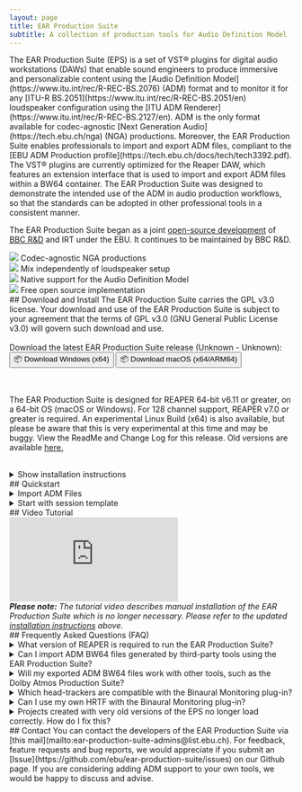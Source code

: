```yaml
---
layout: page
title: EAR Production Suite
subtitle: A collection of production tools for Audio Definition Model (ADM) compliant production, brought to you by EBU, BBC R&D and IRT.
---
```


<div markdown="1" class="text_section">
The EAR Production Suite (EPS) is a set of VST® plugins for digital audio workstations (DAWs) that enable sound engineers to produce immersive and personalizable content using the [Audio Definition Model](https://www.itu.int/rec/R-REC-BS.2076) (ADM) format and to monitor it for any [ITU-R BS.2051](https://www.itu.int/rec/R-REC-BS.2051/en) loudspeaker configuration using the [ITU ADM Renderer](https://www.itu.int/rec/R-REC-BS.2127/en). ADM is the only format available for codec-agnostic [Next Generation Audio](https://tech.ebu.ch/nga) (NGA) productions. Moreover, the EAR Production Suite enables professionals to import and export ADM files, compliant to the [EBU ADM Production profile](https://tech.ebu.ch/docs/tech/tech3392.pdf). The VST® plugins are currently optimized for the Reaper DAW, which features an extension interface that is used to import and export ADM files within a BW64 container. The EAR Production Suite was designed to demonstrate the intended use of the ADM in audio production workflows, so that the standards can be adopted in other professional tools in a consistent manner.

The EAR Production Suite began as a joint [open-source development](https://github.com/ebu/ear-production-suite) of [BBC R&D](https://bbc.co.uk/rd) and IRT under the EBU. It continues to be maintained by BBC R&D.

</div>

<div class="features">
  <div markdown="1" class="text_section feature">
  <img src="{{ site.baseurl }}/images/codec-agnostic2.png">
  Codec-agnostic NGA productions
  </div>

  <div markdown="1" class="text_section feature">
  <img src="{{ site.baseurl }}/images/speaker2.png">
  Mix independently of loudspeaker setup
  </div>

  <div markdown="1" class="text_section feature">
  <img src="{{ site.baseurl }}/images/document.png">
  Native support for the Audio Definition Model
  </div>

  <div markdown="1" class="text_section feature">
  <img src="{{ site.baseurl }}/images/opensource.png">
  Free open source implementation
  </div>

</div>

<div style="clear: both;"></div>

<div markdown="1" class="text_section">
## Download and Install
The EAR Production Suite carries the <a data-source="license_url" data-type="href"><span data-source="license_type" data-type="innertext">GPL v3.0</span> license</a>.
Your download and use of the EAR Production Suite is subject to your agreement that the terms of <a data-source="license_url" data-type="href"><span data-source="license_type" data-type="innertext">GPL v3.0</span> (<span data-source="license_type_long" data-type="innertext">GNU General Public License v3.0</span>)</a> will govern such download and use.
<br /><br />
Download the latest EAR Production Suite release (<span data-source="version" data-type="innertext">Unknown</span> - <span data-source="version_date" data-type="innertext">Unknown</span>):
  <div class="button-grid">
    <a data-source="download_windows_url" data-type="href"><button class="c-btn">📦 Download Windows (x64)</button></a>
    <a data-source="download_macos_universal_url" data-type="href"><button class="c-btn">📦 Download macOS (x64/ARM64)</button></a>
  </div>
<br /><br />
<p>
The EAR Production Suite is designed for REAPER 64-bit <span data-source="min_reaper_ver" data-type="innertext">v6.11</span> or greater, on a 64-bit OS (macOS or Windows). For 128 channel support, REAPER v7.0 or greater is required. 
An experimental <a data-source="download_linux_url" data-type="href">Linux Build (x64)</a> is also available, but please be aware that this is very experimental at this time and may be buggy.
View the <a data-source="readme_url" data-type="href">ReadMe and Change Log</a> for this release. Old versions are available <a href="https://github.com/ebu/ear-production-suite/releases">here.</a>
</p>
<br />
  <details>
    <summary>Show installation instructions</summary>
      <a name="installation"></a>
      <div class="text_section">
        <p>The EAR Production Suite can be installed using the Setup application provided within the download package. This is the easiest method to install the EAR Production Suite. Alternatively, you can manually install the various components of the software. </p>
        <p>Please note that for the Linux build, there is currently no Setup application and the software must be installed manually.</p>
      </div>

      <hr />
      <h3 class="text_section">
        Installation via Setup Application
      </h3>
      <ol>
        <li>Install <a href="https://www.reaper.fm/download.php">REAPER</a></li>
        <li>Download the package appropriate for your operating system above, then;
          <br>- <b>macOS:</b> Mount the disk image and run the Setup application contained within.
          <br>- <b>Windows:</b> Unzip the package to a temporary location and run the Setup application from that location.
        </li>
        <li>Open REAPER and go to Options -> Preferences -> Plug-Ins -> VST and click Rescan</li>
        <li>You should see a new menu option <b>File -> Create Project from ADM file</b> now. If you don't see this option and you are using Windows, it might be necessary to download and install the <a href="https://support.microsoft.com/en-gb/help/2977003/the-latest-supported-visual-c-downloads">Visual C++ 2015 redistributable</a> ("vc_redist.x64.exe") from Microsoft.
        </li>
      </ol>

      <hr />
      <h3 class="text_section">
        Manual Installation
      </h3>
      <ol>
        <li>Install <a href="https://www.reaper.fm/download.php">REAPER</a></li>
        <li>Copy / install the <b>VST plugins</b> into your common VST folder.
          <br>- <b>macOS:</b> ~/Library/Audio/Plug-Ins/VST3
          <br>- <b>Linux:</b> ~./vst3
          <br>- <b>Windows:</b> C:\Program&nbsp;Files\Common&nbsp;Files\VST3
        </li>
        <li>Open REAPER and go to Options -> Preferences -> Plug-Ins -> VST and click Rescan</li>
        <li>Copy / install REAPER ADM <b>Extension</b> into the REAPER plugins folder. Ensure you include the ADMPresets subdirectory.
          <br>- <b>macOS:</b> ~/Library/Application Support/REAPER/UserPlugins
          <br>- <b>Linux:</b> ~/.config/REAPER/
          <br>- <b>Windows:</b> C:\Users\(username)\AppData\Roaming\REAPER\UserPlugins
          <div style="margin-left: 2em; margin-right: 4em;">
          <i>Note: If you have a previous version of the REAPER Extension installed to C:\Program&nbsp;Files\REAPER&nbsp;(x64)\Plugins\reaper_adm.dll, then this should be deleted on installation of the latest version.</i>
          </div>
        </li>
        <li>Restart REAPER</li>
        <li>You should see a new menu option <b>File -> Create Project from ADM file</b> now. If you don't see this option and you are using Windows, it might be necessary to download and install the <a href="https://support.microsoft.com/en-gb/help/2977003/the-latest-supported-visual-c-downloads">Visual C++ 2015 redistributable</a> ("vc_redist.x64.exe") from Microsoft.
        </li>
      </ol>
  </details>
</div>

<div markdown="1" class="text_section">
## Quickstart

<details>
  <summary>Import ADM Files</summary>
  <ol>
    <li>Select in the menu <b>File -> Create Project from ADM file -> Create from ADM using EAR</b></li>
    <li>Wait while all ADM elements are being created as tracks and automation curves along with metadata input plugins for each object or channel bed. There will be also tracks and plugins created for the Scene and the Monitoring.</li>
    <li>Disable "Master send" for the <b>Monitoring</b> track routing and add your hardware output there</li>
    <li>Enjoy :)</li>
  </ol>
</details>

<details>
  <summary>Start with session template</summary>
  <ol>
    <li>Open template in REAPER</li>
    <li>You will find a number of tracks with plugins for further usage
      <br>- Two object tracks
      <br>- One channel-based track
      <br>- One EAR Scene bus
      <br>- Two EAR Monitoring buses, one for Stereo monitoring and one for 5.1
    </li>
    <li>The Scene Plug-in has already two audio programmes, one called "English" and one "German"</li>
    <li>All metadata connections between the plugins and I/O routings are set. You can start by importing your audio files into the tracks.</li>
    <li>Switch between the different renderings by exclusive-soloing (CMD+Alt+Click (macOS) / Ctrl+Alt+Click (Win)) the monitoring tracks.</li>
  </ol>
</details>
</div>

<div markdown="1" class="text_section">
## Video Tutorial
  <div class="yt-iframe">
    <iframe src="https://www.youtube-nocookie.com/embed/u7P5mEFY76k" frameborder="0" allow="accelerometer; autoplay; encrypted-media; gyroscope; picture-in-picture" allowfullscreen></iframe>
  </div>
  <i><b>Please note:</b> The tutorial video describes manual installation of the EAR Production Suite which is no longer necessary.
  Please refer to the updated <a href="#installation">installation instructions</a> above.</i>
</div>

<div markdown="1" class="text_section" style="display: none;">
## Discussion Community
A discussion community for users of the EPS is available on the <a href="https://www.bbc.co.uk/makerbox/tools/ear-production-suite">BBC's MakerBox platform.</a>
  <div class="button-grid-wide">
    <a href="https://www.bbc.co.uk/makerbox/tools/ear-production-suite"><button class="c-btn">Join in the discussion! 💬</button></a>
  </div>
</div>

<div markdown="1" class="text_section">
## Frequently Asked Questions (FAQ)
  <details>
    <summary>What version of REAPER is required to run the EAR Production Suite?</summary>
      <div class="text_section">
        <p>The current version of the EAR Production Suite requires REAPER 64-bit, version <span data-source="min_reaper_ver" data-type="innertext">v6.11</span> or greater. </p>
        <p>To make use of 128 channels, REAPER 64-bit v7.0 or greater is required. </p>
      </div>
  </details>
  <details>
    <summary>Can I import ADM BW64 files generated by third-party tools using the EAR Production Suite?</summary>
      <div class="text_section">
        <p>Yes, this should be supported. We are keen to ensure interoperability with third-party tools and so the EAR Production Suite is very tolerant in the ADM it will import. Should you have any issues importing an ADM BW64 file generated by third-party software, we would be keen to hear from you. You can either <a href="https://github.com/ebu/ear-production-suite/issues">post an issue in the GitHub repository</a> or <a href="mailto:ear-production-suite-admins@list.ebu.ch">email us</a>.</p>
      </div>
  </details>
  <details>
    <summary>Will my exported ADM BW64 files work with other tools, such as the Dolby Atmos Production Suite?</summary>
      <div class="text_section">
        <p>Currently the files are not compatible with the Dolby Atmos Production Suite.</p>
        <p>The cause of this problem is that each set of tools currently uses a different ADM profile. The EAR Production Suite uses the <a href="https://tech.ebu.ch/docs/tech/tech3392.pdf">EBU ADM Production profile</a>, whereas the Dolby Atmos tools use <a href="https://developer.dolby.com/technology/dolby-atmos/adm-atmos-profile/">Dolby’s ADM profile specification</a>. The EAR Production Suite provides a conversion from the Dolby profile on import, however it only exports to the EBU Production profile and the Dolby tools do not accept this as input. We hope to provide support for ADM profile conversion in future.</p>
        <p>More generally, ADM support has been implemented by different manufacturers and there are currently some interoperability issues. The EBU ADM Production profile is not yet widely supported, but we are working with the industry to ensure proper interoperability, using common profiles at the various stages from production through to emission.</p>
      </div>
  </details>
  <details>
    <summary>Which head-trackers are compatible with the Binaural Monitoring plug-in?</summary>
      <div class="text_section">
        <p>The Binaural Monitoring plug-in accepts listener orientation data over OSC and responds to messages used by several other popular spatial audio plug-in suites. 
        Therefore, if you have a head-tracker which functions with SPARTA/COMPASS, IEM, ambiX, HedRot, AudioLab SALTE, Mach1, or the 3D Tune-In Toolkit, then it should also function with the EPS Binaural Monitoring plug-in.
        Simply ensure that the "Enable OSC" toggle is on, and that the port number is configured to match that of your head-tracker.
        Note that the plug-in can not use the port if another plug-in is already using it, so please ensure no other plug-ins are present which use the same port.
        </p>
        <p style="margin-top: 20px">If you would like to construct your own low-cost head-tracker for use with the Binaural Monitoring plug-in, consider the <a href="https://github.com/trsonic/nvsonic-head-tracker">nvsonic Head-Tracker</a> for a compatible solution. It should operate with the Binaural Monitoring plug-in using any of the presets for the third-party spatial audio plug-ins listed above.
        </p>
        <p style="margin-top: 20px">We are keen to gather feedback on head-tracker compatibility. Should you encounter any issues using your headtracker with the EAR Production Suite, you can either <a href="https://github.com/ebu/ear-production-suite/issues">post an issue in the GitHub repository</a> or <a href="mailto:ear-production-suite-admins@list.ebu.ch">email us</a>.
        </p>
      </div>
  </details>
  <details>
    <summary>Can I use my own HRTF with the Binaural Monitoring plug-in?</summary>
      <div class="text_section">
        <p>Yes, although this is a feature for advanced users since it requires some pre-processing of the impulse responses. </p>
        <p>The Binaural Monitoring plug-in is based around <a href="https://tech.ebu.ch/publications/tech3396">BEAR (Binaural EBU ADM Renderer)</a> which uses it's own custom file format. There are various reasons for this explained in the guide linked below. Ultimately this requires a SOFA file to be converted using bespoke tool. The guide for this process is <a href="https://github.com/ebu/bear/blob/main/doc/ir_processing.md">available in the BEAR repository</a>. </p>
        <p>Once you have generated a TF file for BEAR, this should be placed alongside the EAR Binaural Monitoring plug-in. This will probably be `~/Library/Audio/Plug-ins/VST3` on MacOS, or `C:\Program Files\Common Files\VST3` in Windows. When the plug-in UI is then reopened, a drop-down box should appear at the top of the plug-in allowing you to select between HRTF sets.</p>
      </div>
  </details>
  <details>
    <summary>Projects created with very old versions of the EPS no longer load correctly. How do I fix this?</summary>
      <div class="text_section">
        <p>This occurs because it has been necessary to change the ID's of the plug-ins. 
        We have developed utilities to automatically convert your old REAPER projects to ensure they work correctly with the new plug-ins.
        There is both a command line utility and a GUI application included in the `tools` directory of the download package.
        <ul>
          <li>To use the GUI application, simply launch it and drag-and-drop your RPP files on to it.</li>
          <li>To use the command line utility, pass a path to an input RPP file and a path to an output RPP file as arguments.</li>
        </ul>
        If you are unsure whether it is necessary to upgrade your projects, it is usually quite apparent when you attempt to open the project in REAPER since it will appear that the plug-ins are not found even though they are installed and usable from within REAPER. In any case, it is perfectly OK to pass projects through the upgrade utilities regardless of whether they need it or not.
        </p>
      </div>
  </details>

</div>

<div markdown="1" class="text_section">
## Contact
You can contact the developers of the EAR Production Suite via [this mail](mailto:ear-production-suite-admins@list.ebu.ch). For feedback, feature requests and bug reports, we would appreciate if you submit an [Issue](https://github.com/ebu/ear-production-suite/issues) on our Github page. If you are considering adding ADM support to your own tools, we would be happy to discuss and advise.
</div>
